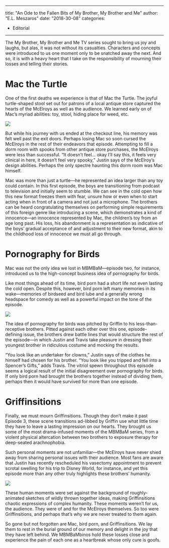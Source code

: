 
---
title: "An Ode to the Fallen Bits of My Brother, My Brother and Me"
author: "E.L. Meszaros"
date: "2018-30-08"
categories:
- Editorial
---

The My Brother, My Brother and Me TV series sought to bring us joy and laughs, but alas, it was not without its casualties. Characters and concepts were introduced to us one moment only to be snatched away the next. And so, it is with a heavy heart that I take on the responsibility of mourning their losses and telling their stories.

# Mac the Turtle

One of the first deaths we experience is that of Mac the Turtle. The joyful turtle-shaped stool set out for patrons of a local antique store captured the hearts of the McElroys as well as the audience. We learned early on of Mac’s myriad abilities: toy, stool, hiding place for weed, etc.

![](https://i0.wp.com/vrvblog.co/wp-content/uploads/2018/08/image4-3.png?resize=1170%2C658&#038;ssl=1)

But while his journey with us ended at the checkout line, his memory was felt well past the exit doors. Perhaps losing Mac so soon cursed the McElroys in the rest of their endeavors that episode. Attempting to fill a dorm room with spooks from other antique store purchases, the McElroys were less than successful. “It doesn’t feel… okay I’ll say this, it feels very clinical in here, it doesn’t feel very spooky,” Justin says of the McElroy’s design abilities. Perhaps the only spectre haunting this dorm room was Mac himself.

Mac was more than just a turtle—he represented an idea larger than any toy could contain. In this first episode, the boys are transitioning from podcast to television and initially seem to stumble. We can see in the cold open how this new format freezes them with fear, unsure how or even when to start acting when in front of a camera and not just a microphone. The brothers can be heard congratulating themselves on performing simple requirements of this foreign genre like introducing a scene, which demonstrates a kind of innocence—an innocence represented by Mac, the children’s toy from an age long past. His loss, his abandonment is a representation as indicative of the boys’ gradual acceptance of and adjustment to their new format, akin to the childhood loss of innocence we must all go through.

# Pornography for Birds

Mac was not the only idea we lost in MBMBaM—episode two, for instance, introduced us to the high-concept business idea of pornography for birds. 

Like most things ahead of its time, bird porn had a short life not even lasting the cold open. Despite this, however, bird porn left many memories in its wake—memories of birdseed and bird lube and a generally wrong headspace for comedy as well as a powerful impact on the tone of the episode.

![](https://i1.wp.com/vrvblog.co/wp-content/uploads/2018/08/image2-3.png?resize=1170%2C658&#038;ssl=1)

The idea of pornography for birds was pitched by Griffin to his less-than-receptive brothers. Pitted against each other over this one, episode-defining issue, the brothers drew battle lines that would structure the rest of the episode—in which Justin and Travis take pleasure in dressing their youngest brother in ridiculous costume and mocking the results. 

“You look like an undertaker for clowns,” Justin says of the clothes he himself had chosen for his brother. “You look like you tripped and fell into a Spencer’s Gifts,” adds Travis. The vitriol spewn throughout this episode seems a logical result of the initial disagreement over pornography for birds. If only bird porn had brought the brothers together instead of dividing them, perhaps then it would have survived for more than one episode.

# Griffinsitions

Finally, we must mourn Griffinsitions. Though they don’t make it past Episode 3, these scene transitions ad-libbed by Griffin use what little time they have to leave a lasting impression on our hearts. They brought us some of the most drama-infused moments of the MBMBaM series, from a violent physical altercation between two brothers to exposure therapy for deep-seated arachnophobia. 

Such personal moments are not unfamiliar—the McElroys have never shied away from sharing personal issues with their audience. Most fans are aware that Justin has recently rescheduled his vasectomy appointment to prevent scrotal swelling for his trip to Disney World, for instance, and yet this episode more than any other truly highlights these brothers’ humanity.

![](https://i0.wp.com/vrvblog.co/wp-content/uploads/2018/08/image5-2.png?resize=1170%2C658&#038;ssl=1)

These human moments were set against the background of roughly-animated sketches of wildly thrown together ideas, making Griffinsitions chaotic expressions of complex humanity. These moments weren’t for us, the audience. They were of and for the McElroys themselves. So too were Griffinsitions, and perhaps that’s why we are never treated to them again.

So gone but not forgotten are Mac, bird porn, and Griffinsitions. We lay them to rest in the burial ground of our memory and delight in the joy that they have left behind. We MBMBaMbinos hold these losses close and experience the pain of each one as a heartbreak whose only cure is goofs.

